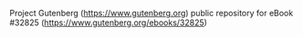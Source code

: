 Project Gutenberg (https://www.gutenberg.org) public repository for eBook #32825 (https://www.gutenberg.org/ebooks/32825)
